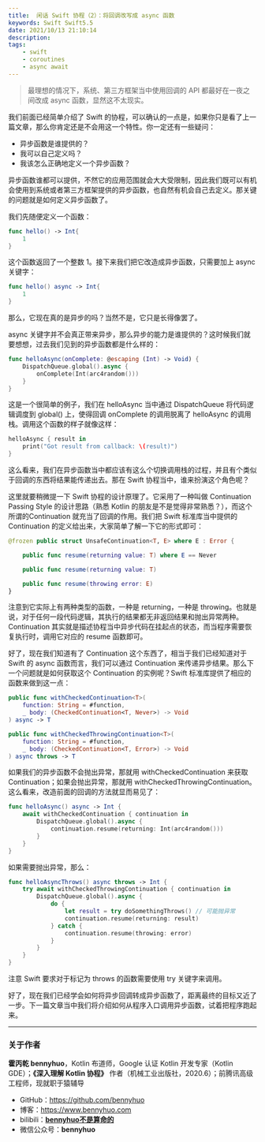 ```yaml
---
title:  闲话 Swift 协程（2）：将回调改写成 async 函数 
keywords: Swift Swift5.5 
date: 2021/10/13 21:10:14
description: 
tags: 
    - swift
    - coroutines
    - async await 
---
```


> 最理想的情况下，系统、第三方框架当中使用回调的 API 都最好在一夜之间改成 async 函数，显然这不太现实。 



<!-- more -->




我们前面已经简单介绍了 Swift 的协程，可以确认的一点是，如果你只是看了上一篇文章，那么你肯定还是不会用这一个特性。你一定还有一些疑问：

* 异步函数是谁提供的？
* 我可以自己定义吗？
* 我该怎么正确地定义一个异步函数？

异步函数谁都可以提供，不然它的应用范围就会大大受限制，因此我们既可以有机会使用到系统或者第三方框架提供的异步函数，也自然有机会自己去定义。那关键的问题就是如何定义异步函数了。

我们先随便定义一个函数：

```swift
func hello() -> Int{
    1
}
```

这个函数返回了一个整数 1。接下来我们把它改造成异步函数，只需要加上 async 关键字：

```swift
func hello() async -> Int{
    1
}
```

那么，它现在真的是异步的吗？当然不是，它只是长得像罢了。

async 关键字并不会真正带来异步，那么异步的能力是谁提供的？这时候我们就要想想，过去我们见到的异步函数都是什么样的：

```swift
func helloAsync(onComplete: @escaping (Int) -> Void) {
    DispatchQueue.global().async {
        onComplete(Int(arc4random()))
    }
}
```

这是一个很简单的例子，我们在 helloAsync 当中通过 DispatchQueue 将代码逻辑调度到 global() 上，使得回调 onComplete 的调用脱离了 helloAsync 的调用栈。调用这个函数的样子就像这样：

```swift
helloAsync { result in
    print("Got result from callback: \(result)")
}
```

这么看来，我们在异步函数当中都应该有这么个切换调用栈的过程，并且有个类似于回调的东西将结果能传递出去。那在 Swift 协程当中，谁来扮演这个角色呢？

这里就要稍微提一下 Swift 协程的设计原理了。它采用了一种叫做 Continuation Passing Style 的设计思路（熟悉 Kotlin 的朋友是不是觉得非常熟悉？），而这个所谓的Continuation 就充当了回调的作用。我们把 Swift 标准库当中提供的 Continuation 的定义给出来，大家简单了解一下它的形式即可：

```swift
@frozen public struct UnsafeContinuation<T, E> where E : Error {

    public func resume(returning value: T) where E == Never

    public func resume(returning value: T)

    public func resume(throwing error: E)
}
```

注意到它实际上有两种类型的函数，一种是 returning，一种是 throwing。也就是说，对于任何一段代码逻辑，其执行的结果都无非返回结果和抛出异常两种。Continuation 其实就是描述协程当中异步代码在挂起点的状态，而当程序需要恢复执行时，调用它对应的 resume 函数即可。

好了，现在我们知道有了 Continuation 这个东西了，相当于我们已经知道对于 Swift 的 async 函数而言，我们可以通过 Continuation 来传递异步结果。那么下一个问题就是如何获取这个 Continuation 的实例呢？Swift 标准库提供了相应的函数来做到这一点：

```swift 
public func withCheckedContinuation<T>(
    function: String = #function, 
    _ body: (CheckedContinuation<T, Never>) -> Void
) async -> T

public func withCheckedThrowingContinuation<T>(
    function: String = #function, 
    _ body: (CheckedContinuation<T, Error>) -> Void
) async throws -> T
```

如果我们的异步函数不会抛出异常，那就用 withCheckedContinuation 来获取 Continuation；如果会抛出异常，那就用 withCheckedThrowingContinuation。这么看来，改造前面的回调的方法就显而易见了：

```swift
func helloAsync() async -> Int {
    await withCheckedContinuation { continuation in
        DispatchQueue.global().async {
            continuation.resume(returning: Int(arc4random()))
        }
    }
}
```

如果需要抛出异常，那么：

```swift
func helloAsyncThrows() async throws -> Int {
    try await withCheckedThrowingContinuation { continuation in
        DispatchQueue.global().async {
            do {
                let result = try doSomethingThrows() // 可能抛异常
                continuation.resume(returning: result)
            } catch {
                continuation.resume(throwing: error)
            }
        }
    }
}
```

注意 Swift 要求对于标记为 throws 的函数需要使用 try 关键字来调用。

好了，现在我们已经学会如何将异步回调转成异步函数了，距离最终的目标又近了一步。下一篇文章当中我们将介绍如何从程序入口调用异步函数，试着把程序跑起来。

---

### 关于作者

**霍丙乾 bennyhuo**，Kotlin 布道师，Google 认证 Kotlin 开发专家（Kotlin GDE）；**《深入理解 Kotlin 协程》** 作者（机械工业出版社，2020.6）；前腾讯高级工程师，现就职于猿辅导

* GitHub：https://github.com/bennyhuo
* 博客：https://www.bennyhuo.com
* bilibili：[**bennyhuo不是算命的**](https://space.bilibili.com/28615855)
* 微信公众号：**bennyhuo**
